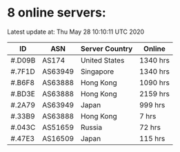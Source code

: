 # 8 online servers:

Latest update at: Thu May 28 10:10:11 UTC 2020

| ID | ASN | Server Country | Online |
| -- | --- | -------------- | ------ |
| #.D09B | AS174 | United States | 1340 hrs |
| #.7F1D | AS63949 | Singapore | 1340 hrs |
| #.B6F8 | AS63888 | Hong Kong | 1090 hrs |
| #.BD3E | AS63888 | Hong Kong | 2159 hrs |
| #.2A79 | AS63949 | Japan | 999 hrs |
| #.33B9 | AS63888 | Hong Kong | 7 hrs |
| #.043C | AS51659 | Russia | 72 hrs |
| #.47E3 | AS16509 | Japan | 115 hrs |

